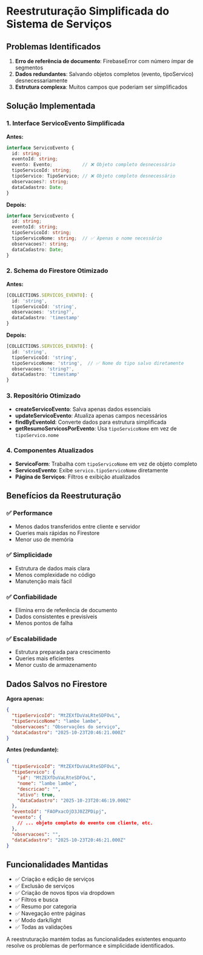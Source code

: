 # Reestruturação Simplificada do Sistema de Serviços

## Problemas Identificados

1. **Erro de referência de documento**: FirebaseError com número ímpar de segmentos
2. **Dados redundantes**: Salvando objetos completos (evento, tipoServico) desnecessariamente
3. **Estrutura complexa**: Muitos campos que poderiam ser simplificados

## Solução Implementada

### 1. **Interface ServicoEvento Simplificada**

**Antes:**
```typescript
interface ServicoEvento {
  id: string;
  eventoId: string;
  evento: Evento;           // ❌ Objeto completo desnecessário
  tipoServicoId: string;
  tipoServico: TipoServico; // ❌ Objeto completo desnecessário
  observacoes?: string;
  dataCadastro: Date;
}
```

**Depois:**
```typescript
interface ServicoEvento {
  id: string;
  eventoId: string;
  tipoServicoId: string;
  tipoServicoNome: string;  // ✅ Apenas o nome necessário
  observacoes?: string;
  dataCadastro: Date;
}
```

### 2. **Schema do Firestore Otimizado**

**Antes:**
```typescript
[COLLECTIONS.SERVICOS_EVENTO]: {
  id: 'string',
  tipoServicoId: 'string',
  observacoes: 'string?',
  dataCadastro: 'timestamp'
}
```

**Depois:**
```typescript
[COLLECTIONS.SERVICOS_EVENTO]: {
  id: 'string',
  tipoServicoId: 'string',
  tipoServicoNome: 'string',  // ✅ Nome do tipo salvo diretamente
  observacoes: 'string?',
  dataCadastro: 'timestamp'
}
```

### 3. **Repositório Otimizado**

- **createServicoEvento**: Salva apenas dados essenciais
- **updateServicoEvento**: Atualiza apenas campos necessários
- **findByEventoId**: Converte dados para estrutura simplificada
- **getResumoServicosPorEvento**: Usa `tipoServicoNome` em vez de `tipoServico.nome`

### 4. **Componentes Atualizados**

- **ServicoForm**: Trabalha com `tipoServicoNome` em vez de objeto completo
- **ServicosEvento**: Exibe `servico.tipoServicoNome` diretamente
- **Página de Serviços**: Filtros e exibição atualizados

## Benefícios da Reestruturação

### ✅ **Performance**
- Menos dados transferidos entre cliente e servidor
- Queries mais rápidas no Firestore
- Menor uso de memória

### ✅ **Simplicidade**
- Estrutura de dados mais clara
- Menos complexidade no código
- Manutenção mais fácil

### ✅ **Confiabilidade**
- Elimina erro de referência de documento
- Dados consistentes e previsíveis
- Menos pontos de falha

### ✅ **Escalabilidade**
- Estrutura preparada para crescimento
- Queries mais eficientes
- Menor custo de armazenamento

## Dados Salvos no Firestore

**Agora apenas:**
```json
{
  "tipoServicoId": "MtZEXfDuVaLRteSDFOvL",
  "tipoServicoNome": "lambe lambe",
  "observacoes": "Observações do serviço",
  "dataCadastro": "2025-10-23T20:46:21.000Z"
}
```

**Antes (redundante):**
```json
{
  "tipoServicoId": "MtZEXfDuVaLRteSDFOvL",
  "tipoServico": {
    "id": "MtZEXfDuVaLRteSDFOvL",
    "nome": "lambe lambe",
    "descricao": "",
    "ativo": true,
    "dataCadastro": "2025-10-23T20:46:19.000Z"
  },
  "eventoId": "FAOPxacOjD3J0ZZPDipj",
  "evento": {
    // ... objeto completo do evento com cliente, etc.
  },
  "observacoes": "",
  "dataCadastro": "2025-10-23T20:46:21.000Z"
}
```

## Funcionalidades Mantidas

- ✅ Criação e edição de serviços
- ✅ Exclusão de serviços
- ✅ Criação de novos tipos via dropdown
- ✅ Filtros e busca
- ✅ Resumo por categoria
- ✅ Navegação entre páginas
- ✅ Modo dark/light
- ✅ Todas as validações

A reestruturação mantém todas as funcionalidades existentes enquanto resolve os problemas de performance e simplicidade identificados.

